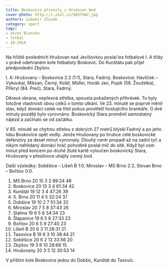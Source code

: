 ```yaml
---
title: Boskovice přivezly z Hrušovan bod
cover-photo: http://i.zoul.cz/6Q3fSWZ.jpg
authors: Lubomír Slezák
category: sport
tags:
- okres Blansko
- fotbal
- 18-2014
---
```


Na hřiště posledních Hrušovan nad Jevišovkou poslal los fotbalové I. A třídy v právě odehraném kole fotbalisty Boskovic. Do Kunštátu pak přijel předposlední Zbýšov.

I. A: Hrušovany – Boskovice 2:2 (1:1), Stara, Fadrný.
Boskovice: Havlíček – Vykoukal, Miksan, Černý, Kolář, Müller, Horák Jan, Pupík (58. Žouželka), Přikryl (84. Preč), Stara, Fadrný.

Děravá obrana, nepřesná střelba, spousta pokažených přihrávek. To byly totožné vlastnosti obou celků v tomto utkání.
Ve 23. minutě se poprvé měnil stav, když domácí celek na třetí pokus prostřelil hostujícího brankáře. O dvě minuty později bylo vyrovnáno. Boskovický Stara proměnil samostatný nájezd a začínalo se od začátku.

V 65. minutě se chytrou střelou z dobrých 27 metrů blýskl Fadrný a po jeho lobu Boskovice opět vedly. Jenže Hrušovany po hrubce celé boskovické defenzívy za deset minut vyrovnaly. Dlouhý centr propadl až na zadní tyč a nikým nehlídaný domácí hráč pohodlně poslal míč do sítě. Když byl osm minut před koncem po druhé žluté kartě vyloučen boskovický Stara, Hrušovany v přesilovce uhájily cenný bod.

Další výsledky: Soběšice – Líšeň B 1:0, Miroslav – MS Brno 2:2, Slovan Brno – Bořitov 0:0.

1. MS Brno 	20 15 3 2 	69:24 	48
2. Boskovice 	20 13 3 4 	61:34 	42
3. Kunštát 	19 12 3 4 	47:26 	39
4. S. Brno 	20 11 4 5 	32:24 	37
5. Dobšice 	19 10 2 7 	51:34 	32
6. Miroslav 	20 7 5 8 	37:43 	26
7. Slatina 	19 6 5 8 	34:34 	23
8. Šlapanice 	19 6 5 8 	27:33 	23
9. Bořitov 	20 6 5 9 	27:40 	23
10. Líšeň B 	20 6 3 11 	28:31 	21
11. Tasovice B 	19 6 3 10 	38:44 	21
12. Soběšice 	20 6 2 12 	33:56 	20
13. Zbýšov 	19 3 6 10 	28:66 	15
14. Hrušovany 	20 3 5 12 	30:53 	14

V příštím kole Boskovice jedou do Dobšic, Kunštát do Tasovic.